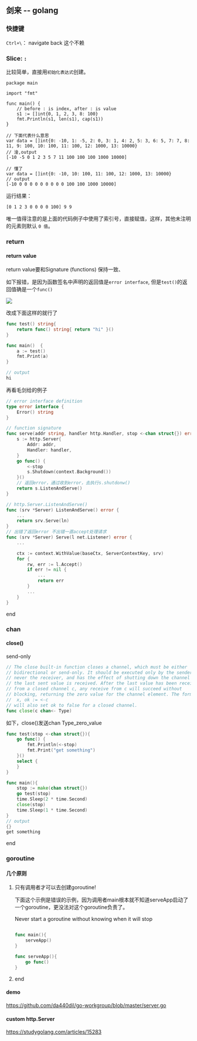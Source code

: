 ## 剑来 -- golang

### 快捷键

`Ctrl+\`： navigate back 这个不赖

### Slice: `:`

比较简单，直接用`初始化表达式`创建。

```golang
package main

import "fmt"

func main() {
    // before : is index, after : is value
	s1 := []int{0, 1, 2, 3, 8: 100}
	fmt.Println(s1, len(s1), cap(s1))
}

// 下面代表什么意思
var data = []int{0: -10, 1: -5, 2: 0, 3: 1, 4: 2, 5: 3, 6: 5, 7: 7, 8: 11, 9: 100, 10: 100, 11: 100, 12: 1000, 13: 10000}
// 淦,output
[-10 -5 0 1 2 3 5 7 11 100 100 100 1000 10000]

// 懂了
var data = []int{0: -10, 10: 100, 11: 100, 12: 1000, 13: 10000}
// output
[-10 0 0 0 0 0 0 0 0 0 100 100 1000 10000]
```

运行结果：

```shell
[0 1 2 3 0 0 0 0 100] 9 9
```

唯一值得注意的是上面的代码例子中使用了索引号，直接赋值，这样，其他未注明的元素则默认 `0 值`。

### return

#### return value

return value要和Signature (functions) 保持一致、

如下报错，是因为函数签名中声明的返回值是`error interface`, 但是`test()`的返回值确是一个`func()`

![](https://image-1300760561.cos.ap-beijing.myqcloud.com/bgyq-blog/golang-return.png)

改成下面这样的就行了

```go
func test() string{
	return func() string{ return "hi" }()
}

func main()  {
	a := test()
	fmt.Print(a)
}

// output
hi
```

再看毛剑给的例子

```go
// error interface definition 
type error interface {
	Error() string
}

// function signature
func serve(addr string, handler http.Handler, stop <-chan struct{}) error  {
	s := http.Server{
		Addr: addr,
		Handler: handler,
	}
	go func() {
		<-stop
		s.Shutdown(context.Background())
	}()
    // 返回error，通过收到error，去执行s.shutdonw()
	return s.ListenAndServe()
}

// http.Server.ListenAndServe()
func (srv *Server) ListenAndServe() error {
	...
	return srv.Serve(ln)
}
// 出错了返回error 不出错一直accept处理请求
func (srv *Server) Serve(l net.Listener) error {
	...

	ctx := context.WithValue(baseCtx, ServerContextKey, srv)
	for {
		rw, err := l.Accept()
		if err != nil {
			...
			return err
		}
		...
	}
}
```

end

### chan

#### close()

send-only

```go
// The close built-in function closes a channel, which must be either
// bidirectional or send-only. It should be executed only by the sender,
// never the receiver, and has the effect of shutting down the channel after
// the last sent value is received. After the last value has been received
// from a closed channel c, any receive from c will succeed without
// blocking, returning the zero value for the channel element. The form
//	x, ok := <-c
// will also set ok to false for a closed channel.
func close(c chan<- Type)
```

如下，close()发送chan Type_zero_value

```go
func test(stop <-chan struct{}){
	go func() {
		fmt.Println(<-stop)
		fmt.Print("get something")
	}()
	select {
	}
}

func main(){
	stop := make(chan struct{})
	go test(stop)
	time.Sleep(2 * time.Second)
	close(stop)
	time.Sleep(1 * time.Second)
}
// output
{}
get something
```

end

### goroutine

#### 几个原则

1. 只有调用者才可以去创建goroutine!

   下面这个示例是错误的示例，因为调用者main根本就不知道serveApp启动了一个goroutine，更没法对这个goroutine负责了。

   Never start a goroutine without knowing when it will stop

   ```go
   
   func main(){
       serveApp()
   }
   
   func serveApp(){
       go func()
   }
   ```

   

2. end

#### demo

https://github.com/da440dil/go-workgroup/blob/master/server.go

#### custom http.Server

https://studygolang.com/articles/15283

